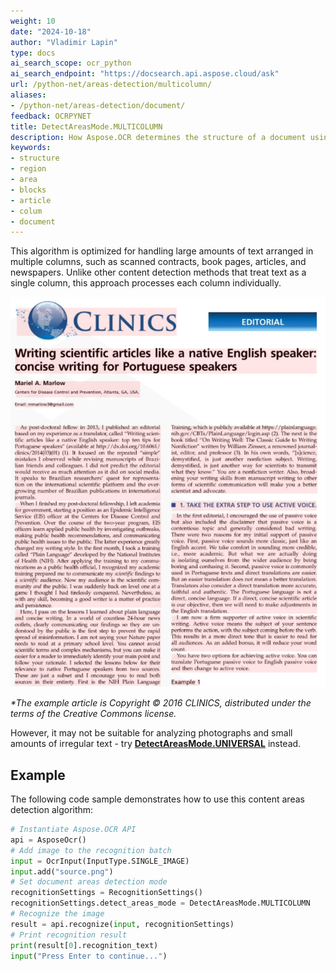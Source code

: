 ```yaml
---
weight: 10
date: "2024-10-18"
author: "Vladimir Lapin"
type: docs
ai_search_scope: ocr_python
ai_search_endpoint: "https://docsearch.api.aspose.cloud/ask"
url: /python-net/areas-detection/multicolumn/
aliases:
- /python-net/areas-detection/document/
feedback: OCRPYNET
title: DetectAreasMode.MULTICOLUMN
description: How Aspose.OCR determines the structure of a document using the DetectAreasMode.MULTICOLUMN algorithm.
keywords:
- structure
- region
- area
- blocks
- article
- colum
- document
---
```


This algorithm is optimized for handling large amounts of text arranged in multiple columns, such as scanned contracts, book pages, articles, and newspapers. Unlike other content detection methods that treat text as a single column, this approach processes each column individually.

![DetectAreasMode.MULTICOLUMN algorithm](dsr.png)

_\*The example article is Copyright &copy; 2016 CLINICS, distributed under the terms of the Creative Commons license._

However, it may not be suitable for analyzing photographs and small amounts of irregular text - try [**DetectAreasMode.UNIVERSAL**](/ocr/python-net/areas-detection/universal/) instead.

## Example

The following code sample demonstrates how to use this content areas detection algorithm:

```python
# Instantiate Aspose.OCR API
api = AsposeOcr()
# Add image to the recognition batch
input = OcrInput(InputType.SINGLE_IMAGE)
input.add("source.png")
# Set document areas detection mode
recognitionSettings = RecognitionSettings()
recognitionSettings.detect_areas_mode = DetectAreasMode.MULTICOLUMN
# Recognize the image
result = api.recognize(input, recognitionSettings)
# Print recognition result
print(result[0].recognition_text)
input("Press Enter to continue...")
```
